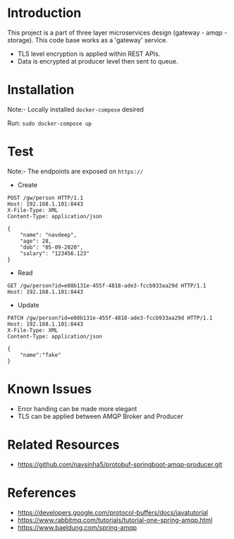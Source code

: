 # Introduction
This project is a part of three layer microservices design (gateway - amqp - storage). 
This code base works as a 'gateway' service.
- TLS level encryption is applied within REST APIs.
- Data is encrypted at producer level then sent to queue.


# Installation
Note:- Locally installed `docker-compose` desired

Run: `sudo docker-compose up`


# Test
Note:- The endpoints are exposed on `https://`
- Create
```
POST /gw/person HTTP/1.1
Host: 192.168.1.101:8443
X-File-Type: XML
Content-Type: application/json

{
    "name": "navdeep",
    "age": 28,
    "dob": "05-09-2020",
    "salary": "123456.123"
}
```

- Read
```
GET /gw/person?id=e08b131e-455f-4818-ade3-fccb933aa29d HTTP/1.1
Host: 192.168.1.101:8443
```

- Update
```
PATCH /gw/person?id=e08b131e-455f-4818-ade3-fccb933aa29d HTTP/1.1
Host: 192.168.1.101:8443
X-File-Type: XML
Content-Type: application/json

{
    "name":"fake"
}
```


# Known Issues
- Error handing can be made more elegant
- TLS can be applied between AMQP Broker and Producer


# Related Resources
- https://github.com/navsinha5/protobuf-springboot-amqp-producer.git


# References
- https://developers.google.com/protocol-buffers/docs/javatutorial
- https://www.rabbitmq.com/tutorials/tutorial-one-spring-amqp.html
- https://www.baeldung.com/spring-amqp

